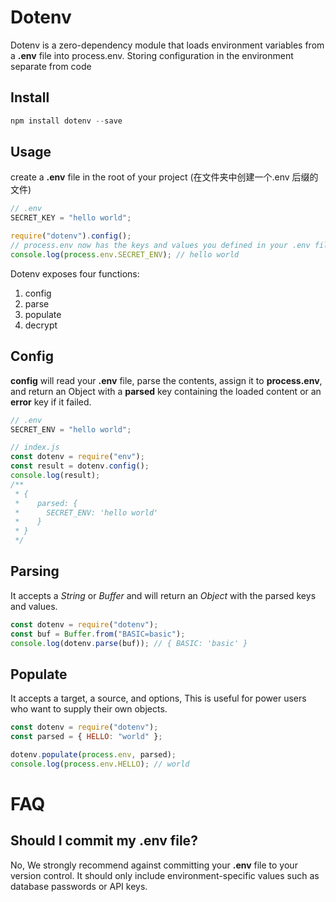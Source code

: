 # Dotenv

Dotenv is a zero-dependency module that loads environment variables from a **.env** file
into process.env. Storing configuration in the environment separate from code

## Install

```js
npm install dotenv --save
```

## Usage

create a **.env** file in the root of your project (在文件夹中创建一个.env 后缀的文件)

```js
// .env
SECRET_KEY = "hello world";

require("dotenv").config();
// process.env now has the keys and values you defined in your .env file
console.log(process.env.SECRET_ENV); // hello world
```

Dotenv exposes four functions:

1. config
2. parse
3. populate
4. decrypt

## Config

**config** will read your **.env** file, parse the contents, assign it to **process.env**, and return an
Object with a **parsed** key containing the loaded content or an **error** key if it failed.

```js
// .env
SECRET_ENV = "hello world";

// index.js
const dotenv = require("env");
const result = dotenv.config();
console.log(result);
/**
 * {
 *    parsed: {
 *      SECRET_ENV: 'hello world'
 *    }
 * }
 */
```

## Parsing

It accepts a _String_ or _Buffer_ and will return an _Object_ with the parsed keys and values.

```js
const dotenv = require("dotenv");
const buf = Buffer.from("BASIC=basic");
console.log(dotenv.parse(buf)); // { BASIC: 'basic' }
```

## Populate

It accepts a target, a source, and options, This is useful for power users who want to supply their
own objects.

```js
const dotenv = require("dotenv");
const parsed = { HELLO: "world" };

dotenv.populate(process.env, parsed);
console.log(process.env.HELLO); // world
```

# FAQ

## Should I commit my **.env** file?

No, We strongly recommend against committing your **.env** file to your version control. It should
only include environment-specific values such as database passwords or API keys.
